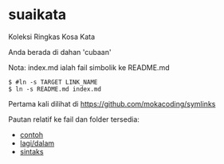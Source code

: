 # suaikata
Koleksi Ringkas Kosa Kata

Anda berada di dahan 'cubaan'

Nota: index.md ialah fail simbolik ke README.md

    $ #ln -s TARGET LINK_NAME
    $ ln -s README.md index.md

Pertama kali dilihat di https://github.com/mokacoding/symlinks

Pautan relatif ke fail dan folder tersedia:
- [contoh](contoh)
- [lagi/dalam](lagi/dalam)
- [sintaks](sintaks)
